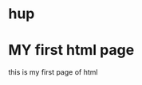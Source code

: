 # hup
<!doctype html>
<html>
<body>
<h1> MY first html page </h1>
<p>this is my first page of html </p>
</body>
</html>
